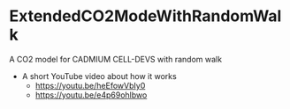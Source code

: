 # ExtendedCO2ModeWithRandomWalk
A CO2 model for CADMIUM CELL-DEVS with random walk
- A short YouTube video about how it works
    - https://youtu.be/heEfowVbIy0
    - https://youtu.be/e4p69ohlbwo
